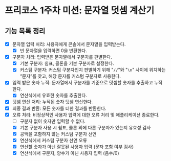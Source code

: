 # 프리코스 1주차 미션: 문자열 덧셈 계산기
## 기능 목록 정리
- [x]  문자열 입력 처리: 사용자에게 콘솔에서 문자열을 입력받는다.
   - [x] 빈 문자열을 입력하면 0을 반환한다.
- [x]  구분자 처리: 입력받은 문자열에서 구분자를 판별한다.
   - [x] 기본 구분자: 쉼표, 콜론을 기본 구분자로 설정한다.
   - [x] 커스텀 구분자: 커스텀 구분자인지 판별하기 위해 "`//`"와 "`\n`" 사이에 위치하는 “문자”를 찾고, 해당 문자를 커스텀 구분자로 사용한다.
- [x]  입력 받은 숫자 누적: 문자열에서 구분자를 기준으로 덧셈할 숫자를 추출하고 누적한다.
   - [x] 연산식에서 유효한 숫자를 추출한다.
- [x]  덧셈 연산 처리: 누적된 숫자 덧셈 연산한다.
- [x]  최종 결과 반환: 모든 숫자를 더한 결과를 반환한다.
- [x]  오류 처리: 비정상적인 사용자 입력에 대한 오류 처리 및 애플리케이션 종료한다.
   - [ ]  구분자 없이 숫자만 입력할 수 없다.
   - [x]  기본 구분자 사용 시 쉼표, 콜론 외에 다른 구분자가 있는지 유효성 검사
   - [x]  공백을 포함하지 않는 커스텀 구분자 선언
   - [x]  연산식에서 커스텀 구분자 선언 오류
   - [x]  연산할 숫자가 아닌 잘못된 사용자 입력 (문자 포함 여부 검사)
   - [x]  연산식에서 구분자, 양수가 아닌 사용자 입력 (음수/0)